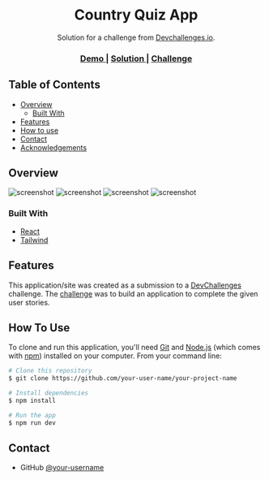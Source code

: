 <!-- Please update value in the {}  -->

<h1 align="center">Country Quiz App</h1>

<div align="center">
   Solution for a challenge from  <a href="http://devchallenges.io" target="_blank">Devchallenges.io</a>.
</div>

<div align="center">
  <h3>
    <a href="https://country-quiz-bay.vercel.app/">
      Demo
    </a>
    <span> | </span>
    <a href="https://devchallenges.io/solutions/aDPW7vu17bPs4GmlYunT">
      Solution
    </a>
    <span> | </span>
    <a href="https://devchallenges.io/challenges/Bu3G2irnaXmfwQ8sZkw8">
      Challenge
    </a>
  </h3>
</div>

<!-- TABLE OF CONTENTS -->

## Table of Contents

- [Overview](#overview)
  - [Built With](#built-with)
- [Features](#features)
- [How to use](#how-to-use)
- [Contact](#contact)
- [Acknowledgements](#acknowledgements)

<!-- OVERVIEW -->

## Overview

![screenshot](https://github.com/Sudeeeep/country-quiz/assets/77622737/817f6e8b-6847-4b48-bef1-9ef9b0018eb4)
![screenshot](https://github.com/Sudeeeep/country-quiz/assets/77622737/01bb8c87-cd9a-49f4-91fa-025d9a81b81b)
![screenshot](https://github.com/Sudeeeep/country-quiz/assets/77622737/3e7d5418-8cde-41e1-ab7c-b9cd9b6a6687)
![screenshot](https://github.com/Sudeeeep/country-quiz/assets/77622737/6e3860e0-ea93-47e5-997e-edcddc299ce9)

### Built With

<!-- This section should list any major frameworks that you built your project using. Here are a few examples.-->

- [React](https://reactjs.org/)
- [Tailwind](https://tailwindcss.com/)

## Features

<!-- List the features of your application or follow the template. Don't share the figma file here :) -->

This application/site was created as a submission to a [DevChallenges](https://devchallenges.io/challenges) challenge. The [challenge](https://devchallenges.io/challenges/Bu3G2irnaXmfwQ8sZkw8) was to build an application to complete the given user stories.

## How To Use

<!-- Example: -->

To clone and run this application, you'll need [Git](https://git-scm.com) and [Node.js](https://nodejs.org/en/download/) (which comes with [npm](http://npmjs.com)) installed on your computer. From your command line:

```bash
# Clone this repository
$ git clone https://github.com/your-user-name/your-project-name

# Install dependencies
$ npm install

# Run the app
$ npm run dev
```


## Contact

- GitHub [@your-username](https://github.com/Sudeeeep)
